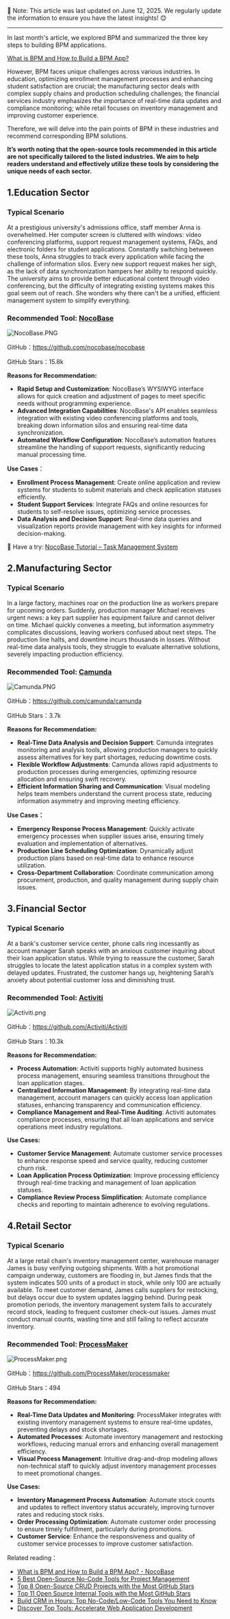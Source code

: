 📝 Note: This article was last updated on June 12, 2025. We regularly update the information to ensure you have the latest insights! 😊

---

In last month's article, we explored BPM and summarized the three key steps to building BPM applications.

[What is BPM and How to Build a BPM App?](https://www.nocobase.com/en/blog/business-process-management)

However, BPM faces unique challenges across various industries. In education, optimizing enrollment management processes and enhancing student satisfaction are crucial; the manufacturing sector deals with complex supply chains and production scheduling challenges; the financial services industry emphasizes the importance of real-time data updates and compliance monitoring; while retail focuses on inventory management and improving customer experience.

Therefore, we will delve into the pain points of BPM in these industries and recommend corresponding BPM solutions.

**It’s worth noting that the open-source tools recommended in this article are not specifically tailored to the listed industries. We aim to help readers understand and effectively utilize these tools by considering the unique needs of each sector.**

## 1.Education Sector

### **Typical Scenario**

At a prestigious university's admissions office, staff member Anna is overwhelmed. Her computer screen is cluttered with windows: video conferencing platforms, support request management systems, FAQs, and electronic folders for student applications. Constantly switching between these tools, Anna struggles to track every application while facing the challenge of information silos. Every new support request makes her sigh, as the lack of data synchronization hampers her ability to respond quickly. The university aims to provide better educational content through video conferencing, but the difficulty of integrating existing systems makes this goal seem out of reach. She wonders why there can't be a unified, efficient management system to simplify everything.

### **Recommended Tool**: [NocoBase](https://www.nocobase.com/)

![NocoBase.PNG](https://static-docs.nocobase.com/d1a041f3c822cfed7ca53fe2466bdeb8.PNG)

GitHub：https://github.com/nocobase/nocobase

GitHub Stars：15.8k

**Reasons for Recommendation:**

* **Rapid Setup and Customization**: NocoBase’s WYSIWYG interface allows for quick creation and adjustment of pages to meet specific needs without programming experience.
* **Advanced Integration Capabilities**: NocoBase's API enables seamless integration with existing video conferencing platforms and tools, breaking down information silos and ensuring real-time data synchronization.
* **Automated Workflow Configuration**: NocoBase’s automation features streamline the handling of support requests, significantly reducing manual processing time.

**Use Cases**：

* **Enrollment Process Management**: Create online application and review systems for students to submit materials and check application statuses efficiently.
* **Student Support Services**: Integrate FAQs and online resources for students to self-resolve issues, optimizing service processes.
* **Data Analysis and Decision Support**: Real-time data queries and visualization reports provide management with key insights for informed decision-making.

🙌 Have a try: [NocoBase Tutorial – Task Management System](https://www.nocobase.com/en/tutorials/task-tutorial-introduction)

## 2.Manufacturing Sector

### **Typical Scenario**

In a large factory, machines roar on the production line as workers prepare for upcoming orders. Suddenly, production manager Michael receives urgent news: a key part supplier has equipment failure and cannot deliver on time. Michael quickly convenes a meeting, but information asymmetry complicates discussions, leaving workers confused about next steps. The production line halts, and downtime incurs thousands in losses. Without real-time data analysis tools, they struggle to evaluate alternative solutions, severely impacting production efficiency.

### **Recommended Tool**: [Camunda](https://camunda.com/)

![Camunda.PNG](https://static-docs.nocobase.com/34eb56366992d03d7314c23a4aef40fc.PNG)

GitHub：https://github.com/camunda/camunda

GitHub Stars：3.7k

**Reasons for Recommendation:**

* **Real-Time Data Analysis and Decision Support**: Camunda integrates monitoring and analysis tools, allowing production managers to quickly assess alternatives for key part shortages, reducing downtime costs.
* **Flexible Workflow Adjustments**: Camunda allows rapid adjustments to production processes during emergencies, optimizing resource allocation and ensuring swift recovery.
* **Efficient Information Sharing and Communication**: Visual modeling helps team members understand the current process state, reducing information asymmetry and improving meeting efficiency.

**Use Cases：**

* **Emergency Response Process Management**: Quickly activate emergency processes when supplier issues arise, ensuring timely evaluation and implementation of alternatives.
* **Production Line Scheduling Optimization**: Dynamically adjust production plans based on real-time data to enhance resource utilization.
* **Cross-Department Collaboration**: Coordinate communication among procurement, production, and quality management during supply chain issues.

## 3.Financial Sector

### **Typical Scenario**

At a bank's customer service center, phone calls ring incessantly as account manager Sarah speaks with an anxious customer inquiring about their loan application status. While trying to reassure the customer, Sarah struggles to locate the latest application status in a complex system with delayed updates. Frustrated, the customer hangs up, heightening Sarah’s anxiety about potential customer loss and diminishing trust.

### **Recommended Tool**:  [Activiti](https://www.activiti.org/)

![Activiti.png](https://static-docs.nocobase.com/ea3996eb0e4d737e5f7f85f55b313582.png)

GitHub：https://github.com/Activiti/Activiti

GitHub Stars：10.3k

**Reasons for Recommendation:**

* **Process Automation**: Activiti supports highly automated business process management, ensuring seamless transitions throughout the loan application stages.
* **Centralized Information Management**: By integrating real-time data management, account managers can quickly access loan application statuses, enhancing transparency and communication efficiency.
* **Compliance Management and Real-Time Auditing**: Activiti automates compliance processes, ensuring that all loan applications and service operations meet industry regulations.

**Use Cases:**

* **Customer Service Management**: Automate customer service processes to enhance response speed and service quality, reducing customer churn risk.
* **Loan Application Process Optimization**: Improve processing efficiency through real-time tracking and management of loan application statuses.
* **Compliance Review Process Simplification**: Automate compliance checks and reporting to maintain adherence to evolving regulations.

## 4.Retail Sector

### **Typical Scenario**

At a large retail chain's inventory management center, warehouse manager James is busy verifying outgoing shipments. With a hot promotional campaign underway, customers are flooding in, but James finds that the system indicates 500 units of a product in stock, while only 100 are actually available. To meet customer demand, James calls suppliers for restocking, but delays occur due to system updates lagging behind. During peak promotion periods, the inventory management system fails to accurately record stock, leading to frequent customer check-out issues. James must conduct manual counts, wasting time and still failing to reflect accurate inventory.

### **Recommended Tool**:  [ProcessMaker](https://www.processmaker.com/)

![ProcessMaker.png](https://static-docs.nocobase.com/fac5299688b9de80ebed0324ecee8e4e.png)

GitHub：https://github.com/ProcessMaker/processmaker

GitHub Stars：494

**Reasons for Recommendation:**

* **Real-Time Data Updates and Monitoring**: ProcessMaker integrates with existing inventory management systems to ensure real-time updates, preventing delays and stock shortages.
* **Automated Processes**: Automate inventory management and restocking workflows, reducing manual errors and enhancing overall management efficiency.
* **Visual Process Management**: Intuitive drag-and-drop modeling allows non-technical staff to quickly adjust inventory management processes to meet promotional changes.

**Use Cases:**

* **Inventory Management Process Automation**: Automate stock counts and updates to reflect inventory status accurately, improving turnover rates and reducing stock risks.
* **Order Processing Optimization**: Automate customer order processing to ensure timely fulfillment, particularly during promotions.
* **Customer Service**: Enhance the responsiveness and quality of customer service processes to improve customer satisfaction.

Related reading：

* [What is BPM and How to Build a BPM App? - NocoBase](https://www.nocobase.com/en/blog/business-process-management#processmaker)
* [5 Best Open-Source No-Code Tools for Project Management](https://www.nocobase.com/en/blog/project-management-tools)
* [Top 8 Open-Source CRUD Projects with the Most GitHub Stars](https://www.nocobase.com/en/blog/crud-projects)
* [Top 11 Open Source Internal Tools with the Most GitHub Stars](https://www.nocobase.com/en/blog/open-source-internal-tools)
* [Build CRM in Hours: Top No-Code/Low-Code Tools You Need to Know](https://www.nocobase.com/en/blog/low-code-no-code-crm-builder)
* [Discover Top Tools: Accelerate Web Application Development](https://www.nocobase.com/en/blog/web-application-development)
